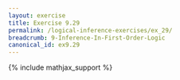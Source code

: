 ```yaml
---
layout: exercise
title: Exercise 9.29
permalink: /logical-inference-exercises/ex_29/
breadcrumb: 9-Inference-In-First-Order-Logic
canonical_id: ex9.29
---
```


{% include mathjax_support %}

